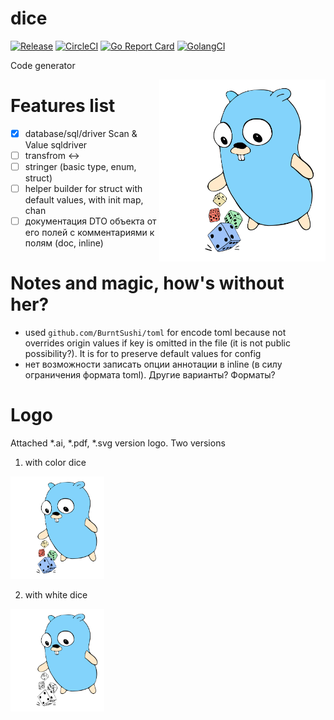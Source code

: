 # dice

[![Release](https://img.shields.io/github/release/gebv/go-dice.svg)](https://github.com/gebv/go-dice/releases/latest)
[![CircleCI](https://circleci.com/gh/gebv/go-dice/tree/master.svg?style=svg)](https://circleci.com/gh/gebv/go-dice/tree/master)
[![Go Report Card](https://goreportcard.com/badge/github.com/gebv/go-dice)](https://goreportcard.com/report/github.com/gebv/go-dice)
[![GolangCI](https://golangci.com/badges/github.com/golangci/golangci-lint.svg)](https://golangci.com)

Code generator

<img align="right" alt="Dice gopher logo" title="Dice gopher logo" src="./logo/with color dice/go2.svg" width="266">

# Features list

* [x] database/sql/driver Scan & Value sqldriver
* [ ] transfrom <from> <-> <to>
* [ ] stringer (basic type, enum, struct)
* [ ] helper builder for struct with default values, with init map, chan
* [ ] документация DTO объекта от его полей с комментариями к полям (doc, inline)

# Notes and magic, how's without her?

* used `github.com/BurntSushi/toml` for encode toml because not overrides origin values if key is omitted in the file (it is not public possibility?). It is for to preserve default values for config
* нет возможности записать опции аннотации в inline (в силу ограничения формата toml). Другие варианты? Форматы?

# Logo

Attached *.ai, *.pdf, *.svg version logo. Two versions

1. with color dice

<a href=""><img alt="Color dice gopher logo" title="Color dice gopher logo" src="./logo/with color dice/go2.svg" width="150"></a>

2. with white dice

<a href=""><img alt="White dice gopher logo" title="White dice gopher logo" src="./logo/with white dice/go1.svg" width="150"></a>


